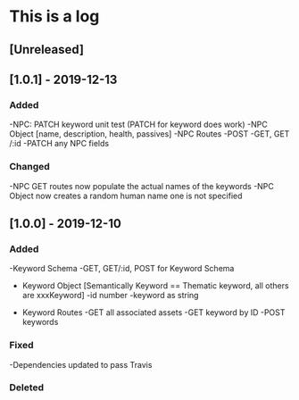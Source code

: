 # This is a log

## [Unreleased]

## [1.0.1] - 2019-12-13

### Added

-NPC: PATCH keyword unit test (PATCH for keyword does work)
-NPC Object [name, description, health, passives]
-NPC Routes
-POST
-GET, GET /:id
-PATCH any NPC fields

### Changed

-NPC GET routes now populate the actual names of the keywords
-NPC Object now creates a random human name one is not specified

## [1.0.0] - 2019-12-10

### Added

-Keyword Schema
-GET, GET/:id, POST for Keyword Schema

- Keyword Object [Semantically Keyword == Thematic keyword, all others are xxxKeyword]
  -id number
  -keyword as string

- Keyword Routes
  -GET all associated assets
  -GET keyword by ID
  -POST keywords

### Fixed

-Dependencies updated to pass Travis

### Deleted
